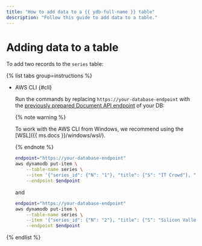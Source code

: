 ```yaml
---
title: "How to add data to a {{ ydb-full-name }} table"
description: "Follow this guide to add data to a table."
---
```


# Adding data to a table

To add two records to the `series` table:

{% list tabs group=instructions %}

* AWS CLI {#cli}

   Run the commands by replacing `https://your-database-endpoint` with the [previously prepared Document API endpoint](index.md#before-you-begin) of your DB:

   {% note warning %}

   To work with the AWS CLI from Windows, we recommend using the [WSL]({{ ms.docs }}/windows/wsl/).

   {% endnote %}

   ```bash
   endpoint="https://your-database-endpoint"
   aws dynamodb put-item \
       --table-name series \
       --item '{"series_id": {"N": "1"}, "title": {"S": "IT Crowd"}, "series_info": {"S": "The IT Crowd is a British sitcom produced by Channel 4, written by Graham Linehan, produced by Ash Atalla and starring Chris ODowd, Richard Ayoade, Katherine Parkinson, and Matt Berry."}, "release_date": {"S": "2006-02-03"}}' \
       --endpoint $endpoint
   ```

   and

   ```bash
   endpoint="https://your-database-endpoint"
   aws dynamodb put-item \
       --table-name series \
       --item '{"series_id": {"N": "2"}, "title": {"S": "Silicon Valley"}, "series_info": {"S": "Silicon Valley is an American comedy television series created by Mike Judge, John Altschuler and Dave Krinsky."}, "release_date": {"S": "2014-04-06"}}' \
       --endpoint $endpoint
   ```

{% endlist %}
